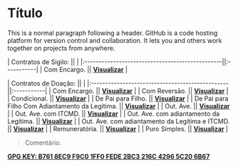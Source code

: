 # Título

This is a normal paragraph following a header. GitHub is a code hosting platform for version control and collaboration. It lets you and others work together on projects from anywhere.

| Contratos de Sigilo:                            ||            |
|:------------------------------------------------||:-----------|
| Com Encargo.                                    || [**Visualizar**](./sig01.md) |

| Contratos de Doação:                            ||            |
|:------------------------------------------------||:-----------|
| Com Encargo.                                    || [**Visualizar**](./doa01.md) |
| Com Reversão.                                   || [**Visualizar**](./doa02.md) |
| Condicional.                                    || [**Visualizar**](./doa03.md) |
| De Pai para Filho.                              || [**Visualizar**](./doa04.md) |
| De Pai para Filho Com Adiantamento da Legítima. || [**Visualizar**](./doa05.md) |
| Out. Ave.                                       || [**Visualizar**](./doa06.md) |
| Out. Ave. com ITCMD.                            || [**Visualizar**](./doa07.md) |
| Out. Ave. com adiantamento da Legítima.         || [**Visualizar**](./doa08.md) |
| Out. Ave. com adiantamento da Legítima e ITCMD. || [**Visualizar**](./doa09.md) |
| Remuneratória.                                  || [**Visualizar**](./doa10.md) |
| Puro Simples.                                   || [**Visualizar**](./doa11.md) |

> Comentário.

[**GPG KEY: B761 8EC9 F9C0 1FF0 FEDE 2BC3 216C 4296 5C20 6B67**](./gpg.asc)
